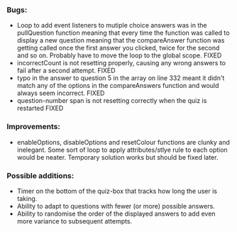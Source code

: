 ### Bugs: 
- Loop to add event listeners to mutiple choice answers was in the pullQuestion function meaning that every time the function was called to display a new question meaning that the compareAnswer function was getting called once the first answer you clicked, twice for the second and so on. Probably have to move the loop to the global scope. FIXED
- incorrectCount is not resetting properly, causing any wrong answers to fail after a second attempt. FIXED
- typo in the answer to question 5 in the array on line 332 meant it didn't match any of the options in the compareAnswers function and would always seem incorrect. FIXED
- question-number span is not resetting correctly when the quiz is restarted FIXED


### Improvements: 
- enableOptions, disableOptions and resetColour functions are clunky and inelegant. Some sort of loop to apply attributes/stlye rule to each option would be neater. Temporary solution works but should be fixed later.

### Possible additions:
- Timer on the bottom of the quiz-box that tracks how long the user is taking.
- Ability to adapt to questions with fewer (or more) possible answers.
- Ability to randomise the order of the displayed answers to add even more variance to subsequent attempts.